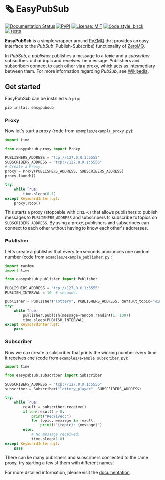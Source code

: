 # 🗞️ EasyPubSub
[![Documentation Status](https://readthedocs.org/projects/easypubsub/badge/?version=latest)](https://easypubsub.readthedocs.io/en/latest/?badge=latest)
[![PyPI](https://img.shields.io/pypi/v/easypubsub)](https://pypi.org/project/easypubsub/)
[![License: MIT](https://img.shields.io/badge/license-MIT-brightgreen)](https://github.com/matpompili/easypubsub/blob/main/LICENSE)
[![Code style: black](https://img.shields.io/badge/code%20style-black-000000.svg)](https://github.com/psf/black)
[![Tests](https://github.com/matpompili/easypubsub/actions/workflows/python-package.yml/badge.svg)](https://github.com/matpompili/easypubsub/actions/workflows/python-package.yml)

**EasyPubSub** is a simple wrapper around [PyZMQ](https://pyzmq.readthedocs.io/en/latest/) that provides an easy interface to the *PubSub* (Publish-Subscribe) functionality of [ZeroMQ](https://zeromq.org/). 

In *PubSub*, a *publisher* publishes a message to a *topic* and a *subscriber* subscribes to that topic and receives the message. Publishers and subscribers connect to each other via a proxy, which acts as intermediary between them.
For more information regarding *PubSub*, see [Wikipedia](https://en.wikipedia.org/wiki/Publish%E2%80%93subscribe_pattern).

## Get started

EasyPubSub can be installed via `pip`:

```bash
pip install easypubsub
```

### Proxy

Now let's start a proxy (code from `examples/example_proxy.py`):

```python
import time

from easypubsub.proxy import Proxy

PUBLISHERS_ADDRESS = "tcp://127.0.0.1:5555"
SUBSCRIBERS_ADDRESS = "tcp://127.0.0.1:5556"
# Create a Proxy.
proxy = Proxy(PUBLISHERS_ADDRESS, SUBSCRIBERS_ADDRESS)
proxy.launch()

try:
    while True:
        time.sleep(0.1)
except KeyboardInterrupt:
    proxy.stop()
```

This starts a proxy (stoppable with `CTRL-C`) that allows publishers to publish messages to `PUBLISHERS_ADDRESS` and subscribers to subscribe to topics on `SUBSCRIBERS_ADDRESS`. By using a proxy, publishers and subscribers can connect to each other without having to know each other's addresses.

### Publisher

Let's create a publisher that every ten seconds announces one random number (code from `examples/example_publisher.py`):

```python
import random
import time

from easypubsub.publisher import Publisher

PUBLISHERS_ADDRESS = "tcp://127.0.0.1:5555"
PUBLISH_INTERVAL = 10  # seconds.

publisher = Publisher("lottery", PUBLISHERS_ADDRESS, default_topic="winning_number")
try:
    while True:
        publisher.publish(message=random.randint(1, 100))
        time.sleep(PUBLISH_INTERVAL)
except KeyboardInterrupt:
    pass
```

### Subscriber

Now we can create a subscriber that prints the winning number every time it receives one (code from `examples/example_subscriber.py`):

```python
import time

from easypubsub.subscriber import Subscriber

SUBSCRIBERS_ADDRESS = "tcp://127.0.0.1:5556"
subscriber = Subscriber("lottery_player", SUBSCRIBERS_ADDRESS)

try:
    while True:
        result = subscriber.receive()
        if len(result) > 0:
            print("Received:")
            for topic, message in result:
                print(f"{topic}: {message}")
        else:
            # No message received.
            time.sleep(1.0)
except KeyboardInterrupt:
    pass
```

There can be many publishers and subscribers connected to the same proxy, try starting a few of them with different names!

For more detailed information, please visit the [documentation](https://easypubsub.readthedocs.io/en/latest/).
